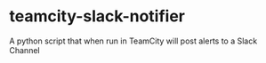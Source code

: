 # teamcity-slack-notifier
A python script that when run in TeamCity will post alerts to a Slack Channel
